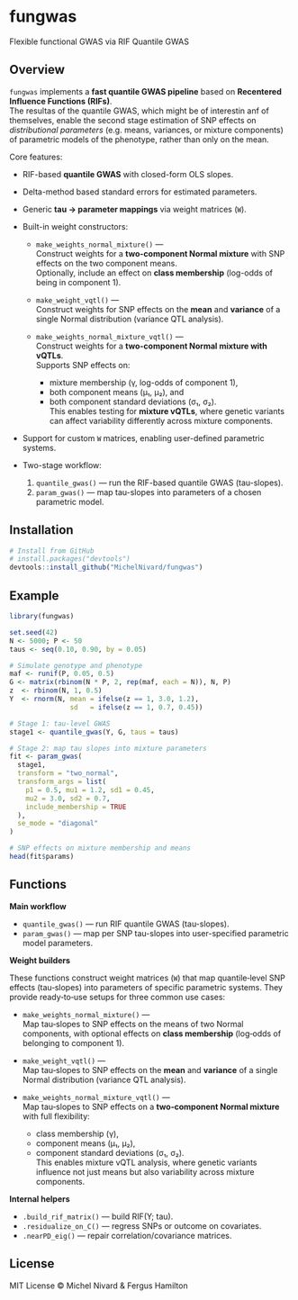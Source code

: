 # fungwas

Flexible functional GWAS via RIF Quantile GWAS

## Overview

`fungwas` implements a **fast quantile GWAS pipeline** based on **Recentered Influence Functions (RIFs)**.  
The resultas of the quantile GWAS, which might be of interestin anf of themselves, enable the second stage estimation of SNP effects on *distributional parameters* (e.g. means, variances, or mixture components) of parametric models of the phenotype, rather than only on the mean.

Core features:

- RIF-based **quantile GWAS** with closed-form OLS slopes.
- Delta-method based standard errors for estimated parameters.
- Generic **tau → parameter mappings** via weight matrices (`W`).
- Built-in weight constructors:

  - `make_weights_normal_mixture()` —  
    Construct weights for a **two-component Normal mixture** with SNP effects on the two component means.  
    Optionally, include an effect on **class membership** (log-odds of being in component 1).  

  - `make_weight_vqtl()` —  
    Construct weights for SNP effects on the **mean** and **variance** of a single Normal distribution (variance QTL analysis).  

  - `make_weights_normal_mixture_vqtl()` —  
    Construct weights for a **two-component Normal mixture with vQTLs**.  
    Supports SNP effects on:
      * mixture membership (γ, log-odds of component 1),  
      * both component means (μ₁, μ₂), and  
      * both component standard deviations (σ₁, σ₂).  
    This enables testing for **mixture vQTLs**, where genetic variants can affect variability differently across mixture components.  

- Support for custom `W` matrices, enabling user-defined parametric systems.  

- Two-stage workflow:
  1. `quantile_gwas()` — run the RIF-based quantile GWAS (tau-slopes).
  2. `param_gwas()` — map tau-slopes into parameters of a chosen parametric model.

## Installation

```r
# Install from GitHub
# install.packages("devtools")
devtools::install_github("MichelNivard/fungwas")
````

## Example

```r
library(fungwas)

set.seed(42)
N <- 5000; P <- 50
taus <- seq(0.10, 0.90, by = 0.05)

# Simulate genotype and phenotype
maf <- runif(P, 0.05, 0.5)
G <- matrix(rbinom(N * P, 2, rep(maf, each = N)), N, P)
z  <- rbinom(N, 1, 0.5)
Y  <- rnorm(N, mean = ifelse(z == 1, 3.0, 1.2),
               sd   = ifelse(z == 1, 0.7, 0.45))

# Stage 1: tau-level GWAS
stage1 <- quantile_gwas(Y, G, taus = taus)

# Stage 2: map tau slopes into mixture parameters
fit <- param_gwas(
  stage1,
  transform = "two_normal",
  transform_args = list(
    p1 = 0.5, mu1 = 1.2, sd1 = 0.45,
    mu2 = 3.0, sd2 = 0.7,
    include_membership = TRUE
  ),
  se_mode = "diagonal"
)

# SNP effects on mixture membership and means
head(fit$params)
```

## Functions

**Main workflow**

* `quantile_gwas()` — run RIF quantile GWAS (tau-slopes).
* `param_gwas()` — map per SNP tau-slopes into user-specified parametric model parameters.

**Weight builders**

These functions construct weight matrices (`W`) that map quantile‐level SNP effects (tau‐slopes) into parameters of specific parametric systems. They provide ready‐to‐use setups for three common use cases:

* `make_weights_normal_mixture()` —  
  Map tau‐slopes to SNP effects on the means of two Normal components, with optional effects on **class membership** (log‐odds of belonging to component 1).  

* `make_weight_vqtl()` —  
  Map tau‐slopes to SNP effects on the **mean** and **variance** of a single Normal distribution (variance QTL analysis).  

* `make_weights_normal_mixture_vqtl()` —  
  Map tau‐slopes to SNP effects on a **two‐component Normal mixture** with full flexibility:  
  - class membership (γ),  
  - component means (μ₁, μ₂),  
  - component standard deviations (σ₁, σ₂).  
  This enables mixture vQTL analysis, where genetic variants influence not just means but also variability across mixture components.  

**Internal helpers**

* `.build_rif_matrix()` — build RIF(Y; tau).
* `.residualize_on_C()` — regress SNPs or outcome on covariates.
* `.nearPD_eig()` — repair correlation/covariance matrices.

## License

MIT License ©  Michel Nivard & Fergus Hamilton




